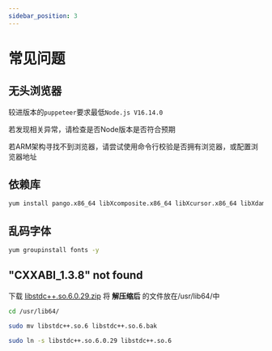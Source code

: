 ```yaml
---
sidebar_position: 3
---
```


# 常见问题


## 无头浏览器

较进版本的`puppeteer`要求最低`Node.js V16.14.0`

若发现相关异常，请检查是否Node版本是否符合预期

若ARM架构寻找不到浏览器，请尝试使用命令行校验是否拥有浏览器，或配置浏览器地址

## 依赖库 

```sh
yum install pango.x86_64 libXcomposite.x86_64 libXcursor.x86_64 libXdamage.x86_64 libXext.x86_64 libXi.x86_64 libXtst.x86_64 cups-libs.x86_64 libXScrnSaver.x86_64 libXrandr.x86_64 GConf2.x86_64 alsa-lib.x86_64 atk.x86_64 gtk3.x86_64 -y
```

## 乱码字体

```sh
yum groupinstall fonts -y
```

## "CXXABI_1.3.8" not found 

下载 [libstdc++.so.6.0.29.zip](https://baiyin1314.lanzouq.com/i8Nr21ig8hyf) 将 **解压缩后** 的文件放在/usr/lib64/中

```sh
cd /usr/lib64/
```
 
```sh
sudo mv libstdc++.so.6 libstdc++.so.6.bak
```

```sh
sudo ln -s libstdc++.so.6.0.29 libstdc++.so.6
```